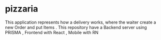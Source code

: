 # pizzaria
This application represents how a delivery works, where the waiter create a new Order and put Items . This repository have a Backend server using PRISMA , Frontend with React , Mobile with RN
